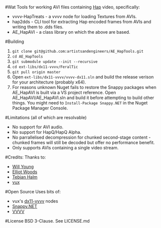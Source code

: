 #Wat
Tools for working AVI files containing [Hap](https://github.com/Vidvox/hap) video, specifically:
* vvvv-HapTreats - a vvvv node for loading Textures from AVIs.
* hap2dds - CLI tool for extracting Hap encoded frames from AVIs and writing them to .dds files.
* AE_HapAVI - a class library on which the above are based.

#Building
1. `git clone git@github.com:artistsandengineers/AE_HapTools.git`
2. `cd AE_HapTools`
3. `git submodule update --init --recursive`
4. `cd ext-libs/dx11-vvvv/FeralTic`
5. `git pull origin master`
6. Open `ext-libs/dx11-vvvv/vvvv-dx11.sln` and build the release verison for your architecture (probably x64).
6. For reasons unknown Nuget fails to restore the Snappy packages when AE_HapAVI is built via a VS project reference. Open AE_HapAVI/AE_HapAVI.sln and build it before attempting to build other things. You might need to `Install-Package Snappy.NET` in the Nuget Package Manager Console.

#Limitations
(all of which are resolvable)
* No support for AVI audio.
* No support for HapQ/HapQ Alpha.
* No parrallelised decompression for chunked second-stage content - chunked frames will still be decoded but offer no performance benefit. 
* Only supports AVIs containing a single video stream.

#Credits:
Thanks to:
* [Will Young](http://echoandreflection.co.uk)
* [Elliot Woods](https://github.com/elliotwoods)
* [Tebjan Halm](https://github.com/tevjan)
* [vux](https://github.com/mrvux)

#Open Source
Uses bits of:
* vux's [dx11-vvvv](https://github.com/mrvux/dx11-vvvv) nodes 
* [Snappy.NET](https://snappy.angeloflogic.com/)
* [VVVV](https://www.nuget.org/profiles/vvvv)

#License
BSD 3-Clause. See LICENSE.md
